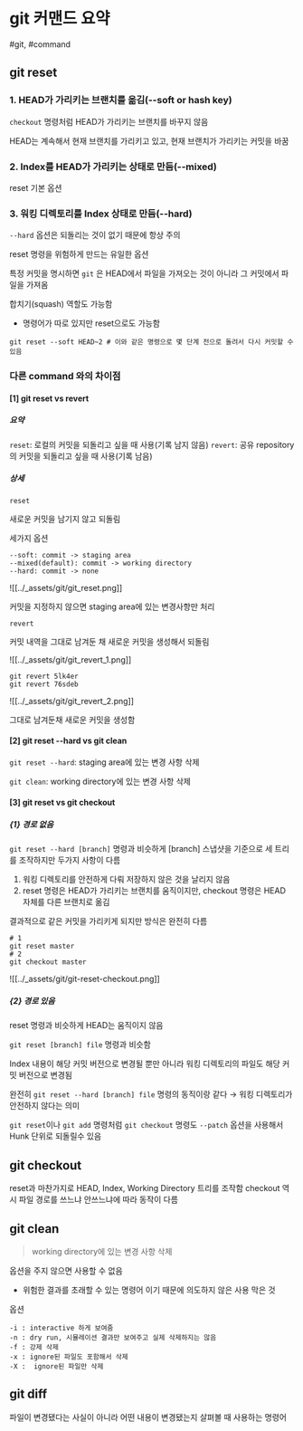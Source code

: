 # git 커맨드 요약

#git, #command

## git reset

### 1. HEAD가 가리키는 브랜치를 옮김(--soft or hash key)

`checkout` 명령처럼 HEAD가 가리키는 브랜치를 바꾸지 않음

HEAD는 계속해서 현재 브랜치를 가리키고 있고, 현재 브랜치가 가리키는 커밋을 바꿈

### 2. Index를 HEAD가 가리키는 상태로 만듬(--mixed)

reset 기본 옵션

### 3. 워킹 디렉토리를 Index 상태로 만듬(--hard)

`--hard` 옵션은 되돌리는 것이 없기 때문에 항상 주의

reset 명령을 위험하게 만드는 유일한 옵션

특정 커밋을 명시하면 `git` 은 HEAD에서 파일을 가져오는 것이 아니라 그 커밋에서 파일을 가져옴

합치기(squash) 역할도 가능함

- 명령어가 따로 있지만 reset으로도 가능함

```shell
git reset --soft HEAD~2 # 이와 같은 명령으로 몇 단계 전으로 돌려서 다시 커밋할 수 있음
```

### 다른 command 와의 차이점

#### [1] git reset vs revert

##### 요약

`reset`: 로컬의 커밋을 되돌리고 싶을 때 사용(기록 남지 않음)
`revert`: 공유 repository의 커밋을 되돌리고 싶을 때 사용(기록 남음)

##### 상세

`reset`

새로운 커밋을 남기지 않고 되돌림

세가지 옵션

```plaintext
--soft: commit -> staging area
--mixed(default): commit -> working directory
--hard: commit -> none
```

![[../_assets/git/git_reset.png]]

커밋을 지정하지 않으면 staging area에 있는 변경사항만 처리

`revert`

커밋 내역을 그대로 남겨둔 채 새로운 커밋을 생성해서 되돌림

![[../_assets/git/git_revert_1.png]]

```shell
git revert 5lk4er
git revert 76sdeb
```

![[../_assets/git/git_revert_2.png]]

그대로 남겨둔채 새로운 커밋을 생성함

#### [2] git reset --hard vs git clean

`git reset --hard`: staging area에 있는 변경 사항 삭제

`git clean`: working directory에 있는 변경 사항 삭제

#### [3] git reset vs git checkout

##### {1} 경로 없음

`git reset --hard [branch]` 명령과 비슷하게 [branch] 스냅샷을 기준으로 세 트리를 조작하지만 두가지 사항이 다름

1. 워킹 디렉토리를 안전하게 다뤄 저장하지 않은 것을 날리지 않음
2. reset 명령은 HEAD가 가리키는 브랜치를 움직이지만, checkout 명령은 HEAD 자체를 다른 브랜치로 옮김

결과적으로 같은 커밋을 가리키게 되지만 방식은 완전히 다름

``` shell
# 1
git reset master
# 2
git checkout master
```

![[../_assets/git/git-reset-checkout.png]]

##### {2} 경로 있음

reset 명령과 비슷하게 HEAD는 움직이지 않음

`git reset [branch] file` 명령과 비슷함

Index 내용이 해당 커밋 버전으로 변경될 뿐만 아니라 워킹 디렉토리의 파일도 해당 커밋 버전으로 변경됨

완전히 `git reset --hard [branch] file` 명령의 동직이랑 같다 → 워킹 디렉토리가 안전하지 않다는 의미

`git reset`이나 `git add` 명령처럼 `git checkout` 명령도 `--patch` 옵션을 사용해서 Hunk 단위로 되돌릴수 있음

## git checkout

reset과 마찬가지로 HEAD, Index, Working Directory 트리를 조작함
checkout 역시 파일 경로를 쓰느냐 안쓰느냐에 따라 동작이 다름

## git clean

> working directory에 있는 변경 사항 삭제

옵션을 주지 않으면 사용할 수 없음

- 위험한 결과를 초래할 수 있는 명령어 이기 때문에 의도하지 않은 사용 막은 것

옵션

```plaintext
-i : interactive 하게 보여줌
-n : dry run, 시뮬레이션 결과만 보여주고 실제 삭제하지는 않음
-f : 강제 삭제
-x : ignore된 파일도 포함해서 삭제
-X :  ignore된 파일만 삭제
```

## git diff

파일이 변경됐다는 사실이 아니라 어떤 내용이 변경됐는지 살펴볼 때 사용하는 명령어
